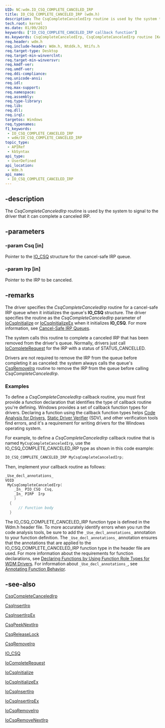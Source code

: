 ```yaml
---
UID: NC:wdm.IO_CSQ_COMPLETE_CANCELED_IRP
title: IO_CSQ_COMPLETE_CANCELED_IRP (wdm.h)
description: The CsqCompleteCanceledIrp routine is used by the system to signal to the driver that it can complete a canceled IRP.
tech.root: kernel
ms.date: 01/09/2023
keywords: ["IO_CSQ_COMPLETE_CANCELED_IRP callback function"]
ms.keywords: CsqCompleteCanceledIrp, CsqCompleteCanceledIrp routine [Kernel-Mode Driver Architecture], DrvrRtns_07239a13-c445-4f75-8765-ff5806515ecb.xml, IO_CSQ_COMPLETE_CANCELED_IRP, kernel.csqcompletecanceledirp, wdm/CsqCompleteCanceledIrp
req.header: wdm.h
req.include-header: Wdm.h, Ntddk.h, Ntifs.h
req.target-type: Desktop
req.target-min-winverclnt: 
req.target-min-winversvr: 
req.kmdf-ver: 
req.umdf-ver: 
req.ddi-compliance: 
req.unicode-ansi: 
req.idl: 
req.max-support: 
req.namespace: 
req.assembly: 
req.type-library: 
req.lib: 
req.dll: 
req.irql: 
targetos: Windows
req.typenames: 
f1_keywords:
 - IO_CSQ_COMPLETE_CANCELED_IRP
 - wdm/IO_CSQ_COMPLETE_CANCELED_IRP
topic_type:
 - APIRef
 - kbSyntax
api_type:
 - UserDefined
api_location:
 - Wdm.h
api_name:
 - IO_CSQ_COMPLETE_CANCELED_IRP
---
```


## -description

The *CsqCompleteCanceledIrp* routine is used by the system to signal to the driver that it can complete a canceled IRP.

## -parameters

### -param Csq [in]

Pointer to the [IO_CSQ](/windows-hardware/drivers/kernel/eprocess) structure for the cancel-safe IRP queue.

### -param Irp [in]

Pointer to the IRP to be canceled.

## -remarks

The driver specifies the *CsqCompleteCanceledIrp* routine for a cancel-safe IRP queue when it initializes the queue's **IO_CSQ** structure. The driver specifies the routine as the *CsqCompleteCanceledIrp* parameter of [IoCsqInitialize](./nf-wdm-iocsqinitialize.md) or [IoCsqInitializeEx](./nf-wdm-iocsqinitializeex.md) when it initializes **IO_CSQ**. For more information, see [Cancel-Safe IRP Queues](/windows-hardware/drivers/kernel/cancel-safe-irp-queues).

The system calls this routine to complete a canceled IRP that has been removed from the driver's queue. Normally, drivers just call [IoCompleteRequest](./nf-wdm-iocompleterequest.md) for the IRP with a status of STATUS_CANCELLED.

Drivers are not required to remove the IRP from the queue before completing it as canceled: the system always calls the queue's [CsqRemoveIrp](./nc-wdm-io_csq_remove_irp.md) routine to remove the IRP from the queue before calling *CsqCompleteCanceledIrp*.

### Examples

To define a *CsqCompleteCanceledIrp* callback routine, you must first provide a function declaration that identifies the type of callback routine you're defining. Windows provides a set of callback function types for drivers. Declaring a function using the callback function types helps [Code Analysis for Drivers](/windows-hardware/drivers/devtest/code-analysis-for-drivers), [Static Driver Verifier](/windows-hardware/drivers/devtest/static-driver-verifier) (SDV), and other verification tools find errors, and it's a requirement for writing drivers for the Windows operating system.

For example, to define a *CsqCompleteCanceledIrp* callback routine that is named `MyCsqCompleteCanceledIrp`, use the IO_CSQ_COMPLETE_CANCELED_IRP type as shown in this code example:

```cpp
IO_CSQ_COMPLETE_CANCELED_IRP MyCsqCompleteCanceledIrp;
```

Then, implement your callback routine as follows:

```cpp
_Use_decl_annotations_
VOID 
 MyCsqCompleteCanceledIrp(
    _In_ PIO_CSQ  Csq,
    _In_ PIRP  Irp
    )
  {
      // Function body
  }
```

The IO_CSQ_COMPLETE_CANCELED_IRP function type is defined in the Wdm.h header file. To more accurately identify errors when you run the code analysis tools, be sure to add the `_Use_decl_annotations_` annotation to your function definition. The `_Use_decl_annotations_` annotation ensures that the annotations that are applied to the IO_CSQ_COMPLETE_CANCELED_IRP function type in the header file are used. For more information about the requirements for function declarations, see [Declaring Functions by Using Function Role Types for WDM Drivers](/windows-hardware/drivers/devtest/declaring-functions-using-function-role-types-for-wdm-drivers). For information about `_Use_decl_annotations_`, see [Annotating Function Behavior](/visualstudio/code-quality/annotating-function-behavior).

## -see-also

[CsqCompleteCanceledIrp]()

[CsqInsertIrp](./nc-wdm-io_csq_insert_irp.md)

[CsqInsertIrpEx](./nc-wdm-io_csq_insert_irp_ex.md)

[CsqPeekNextIrp](./nc-wdm-io_csq_peek_next_irp.md)

[CsqReleaseLock](./nc-wdm-io_csq_release_lock.md)

[CsqRemoveIrp](./nc-wdm-io_csq_remove_irp.md)

[IO_CSQ](/windows-hardware/drivers/kernel/eprocess)

[IoCompleteRequest](./nf-wdm-iocompleterequest.md)

[IoCsqInitialize](./nf-wdm-iocsqinitialize.md)

[IoCsqInitializeEx](./nf-wdm-iocsqinitializeex.md)

[IoCsqInsertIrp](./nf-wdm-iocsqinsertirp.md)

[IoCsqInsertIrpEx](./nf-wdm-iocsqinsertirpex.md)

[IoCsqRemoveIrp](./nf-wdm-iocsqremoveirp.md)

[IoCsqRemoveNextIrp](./nf-wdm-iocsqremovenextirp.md)